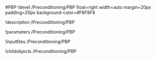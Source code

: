 <!-- MOOSE Object Documentation Stub: Remove this when content is added. -->
#PBP
!devel /Preconditioning/PBP float=right width=auto margin=20px padding=20px background-color=#F8F8F8

!description /Preconditioning/PBP

!parameters /Preconditioning/PBP

!inputfiles /Preconditioning/PBP

!childobjects /Preconditioning/PBP
